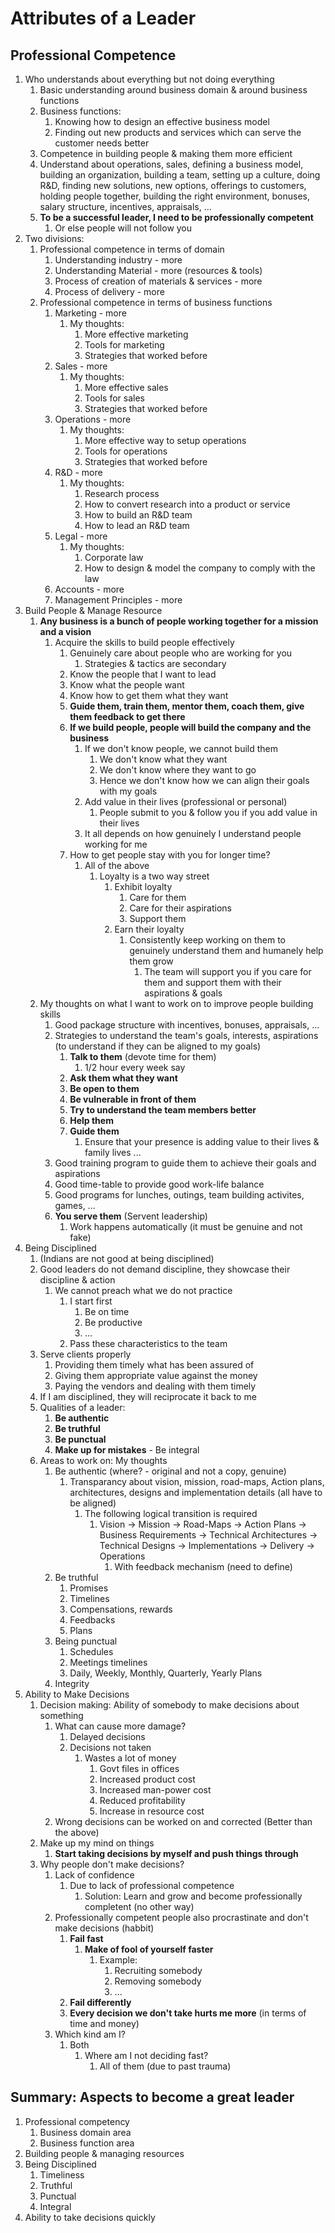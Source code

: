# Attributes of a Leader #
## Professional Competence ##
1. Who understands about everything but not doing everything
	1. Basic understanding around business domain & around business functions
	2. Business functions:
		1. Knowing how to design an effective business model
		2. Finding out new products and services which can serve the customer needs better
	3. Competence in building people & making them more efficient
	4. Understand about operations, sales, defining a business model, building an organization, building a team, setting up a culture, doing R&D, finding new solutions, new options, offerings to customers, holding people together, building the right environment, bonuses, salary structure, incentives, appraisals, ...
	5. **To be a successful leader, I need to be professionally competent**
		1. Or else people will not follow you
2. Two divisions:
	1. Professional competence in terms of domain
		1. Understanding industry - more
		2. Understanding Material - more (resources & tools)
		3. Process of creation of materials & services - more
		4. Process of delivery - more
	2. Professional competence in terms of business functions
		1. Marketing - more
			1. My thoughts:
				1. More effective marketing
				2. Tools for marketing
				3. Strategies that worked before
		2. Sales - more
			1. My thoughts:
				1. More effective sales
				2. Tools for sales
				3. Strategies that worked before
		3. Operations - more
			1. My thoughts:
				1. More effective way to setup operations
				2. Tools for operations
				3. Strategies that worked before
		4. R&D - more
			1. My thoughts:
				1. Research process
				2. How to convert research into a product or service
				3. How to build an R&D team
				4. How to lead an R&D team
		5. Legal - more
			1. My thoughts:
				1. Corporate law
				2. How to design & model the company to comply with the law
		6. Accounts - more
		7. Management Principles - more
2. Build People & Manage Resource
	1. **Any business is a bunch of people working together for a mission and a vision**
		1. Acquire the skills to build people effectively
			1. Genuinely care about people who are working for you
				1. Strategies & tactics are secondary
			2. Know the people that I want to lead
			3. Know what the people want
			4. Know how to get them what they want
			5. **Guide them, train them, mentor them, coach them, give them feedback to get there**
			6. **If we build people, people will build the company and the business**
				1. If we don't know people, we cannot build them
					1. We don't know what they want
					2. We don't know where they want to go
					3. Hence we don't know how we can align their goals with my goals
				2. Add value in their lives (professional or personal)
					1. People submit to you & follow you if you add value in their lives
				3. It all depends on how genuinely I understand people working for me
			7. How to get people stay with you for longer time?
				1. All of the above
					1. Loyalty is a two way street
						1. Exhibit loyalty
							1. Care for them
							2. Care for their aspirations
							3. Support them
						2. Earn their loyalty
							1. Consistently keep working on them to genuinely understand them and humanely help them grow
								1. The team will support you if you care for them and support them with their aspirations & goals
	2. My thoughts on what I want to work on to improve people building skills
		1. Good package structure with incentives, bonuses, appraisals, ...
		2. Strategies to understand the team's goals, interests, aspirations (to understand if they can be aligned to my goals)
			1. **Talk to them** (devote time for them)
				1. 1/2 hour every week say
			2. **Ask them what they want**
			3. **Be open to them**
			4. **Be vulnerable in front of them**
			5. **Try to understand the team members better**
			6. **Help them**
			7. **Guide them**
				1. Ensure that your presence is adding value to their lives & family lives ...
		3. Good training program to guide them to achieve their goals and aspirations
		4. Good time-table to provide good work-life balance
		5. Good programs for lunches, outings, team building activites, games, ...
		6. **You serve them** (Servent leadership)
			1. Work happens automatically (it must be genuine and not fake)
3. Being Disciplined
	1. (Indians are not good at being disciplined)
	2. Good leaders do not demand discipline, they showcase their discipline & action
		1. We cannot preach what we do not practice
			1. I start first
				1. Be on time
				2. Be productive
				3. ...
			2. Pass these characteristics to the team
	3. Serve clients properly
		1. Providing them timely what has been assured of
		2. Giving them appropriate value against the money
		3. Paying the vendors and dealing with them timely
	4. If I am disciplined, they will reciprocate it back to me
	5. Qualities of a leader:
		1. **Be authentic**
		2. **Be truthful**
		3. **Be punctual**
		4. **Make up for mistakes** - Be integral
	6. Areas to work on: My thoughts
		1. Be authentic (where? - original and not a copy, genuine)
			1. Transparancy about vision, mission, road-maps, Action plans, architectures, designs and implementation details (all have to be aligned)
				1. The following logical transition is required
					1. Vision -> Mission -> Road-Maps -> Action Plans -> Business Requirements -> Technical Architectures -> Technical Designs -> Implementations -> Delivery -> Operations
						1. With feedback mechanism (need to define)
		2. Be truthful
			1. Promises
			2. Timelines
			3. Compensations, rewards
			4. Feedbacks
			5. Plans
		3. Being punctual
			1. Schedules
			2. Meetings timelines
			3. Daily, Weekly, Monthly, Quarterly, Yearly Plans
		4. Integrity
4. Ability to Make Decisions
	1. Decision making: Ability of somebody to make decisions about something
		1. What can cause more damage?
			1. Delayed decisions
			2. Decisions not taken
				1. Wastes a lot of money
					1. Govt files in offices
					2. Increased product cost
					3. Increased man-power cost
					4. Reduced profitability
					5. Increase in resource cost
		2. Wrong decisions can be worked on and corrected (Better than the above)
	2. Make up my mind on things
		1. **Start taking decisions by myself and push things through**
	3. Why people don't make decisions?
		1. Lack of confidence
			1. Due to lack of professional competence
				1. Solution: Learn and grow and become professionally completent (no other way)
		2. Professionally competent people also procrastinate and don't make decisions (habbit)
			1. **Fail fast**
				1. **Make of fool of yourself faster**
					1. Example:
						1. Recruiting somebody
						2. Removing somebody
						3. ...
			2. **Fail differently**
			3. **Every decision we don't take hurts me more** (in terms of time and money)
		3. Which kind am I?
			1. Both
				1. Where am I not deciding fast?
					1. All of them (due to past trauma)

## Summary: Aspects to become a great leader ##
1. Professional competency
	1. Business domain area
	2. Business function area
2. Building people & managing resources
3. Being Disciplined
	1. Timeliness
	2. Truthful
	3. Punctual
	4. Integral
4. Ability to take decisions quickly